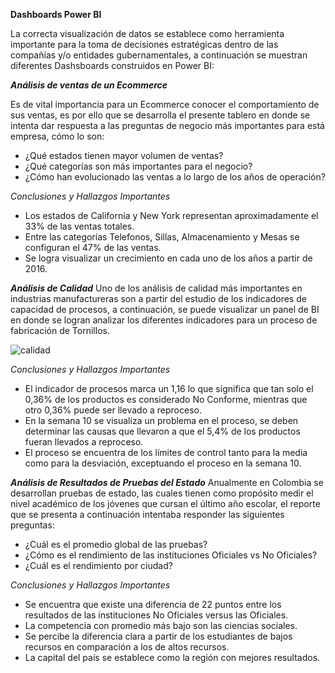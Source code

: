 **Dashboards Power BI**

La correcta visualización de datos se establece como herramienta importante para la toma de decisiones estratégicas dentro de las compañías y/o entidades gubernamentales, a continuación se muestran diferentes Dashsboards construidos en Power BI:

***Análisis de ventas de un Ecommerce***

Es de vital importancia para un Ecommerce conocer el comportamiento de sus ventas, es por ello que se desarrolla el presente tablero en donde se intenta dar respuesta a las preguntas de negocio más importantes para está empresa, cómo lo son:
 - ¿Qué estados tienen mayor volumen de ventas?
 - ¿Qué categorías son más importantes para el negocio?
 - ¿Cómo han evolucionado las ventas a lo largo de los años de operación?


*Conclusiones y Hallazgos Importantes*
 - Los estados de California y New York representan aproximadamente el 33% de las ventas totales.
 - Entre las categorías Telefonos, Sillas, Almacenamiento y Mesas se configuran el 47% de las ventas.
 - Se logra visualizar un crecimiento en cada uno de los años a partir de 2016.

***Análisis de Calidad***
Uno de los análisis de calidad más importantes en industrias manufactureras son a partir del estudio de los indicadores de capacidad de procesos, a continuación, se puede visualizar un panel de BI en donde se logran analizar los diferentes indicadores para un proceso de fabricación de Tornillos.

![calidad](https://user-images.githubusercontent.com/81836507/138628607-678801a2-e534-4321-b7e6-cdcdaa54d17d.jpg)

*Conclusiones y Hallazgos Importantes*
 
 - El indicador de procesos marca un 1,16 lo que significa que tan solo el 0,36% de los productos es considerado No Conforme, mientras que otro 0,36% puede ser llevado a reproceso.
 - En la semana 10 se visualiza un problema en el proceso, se deben determinar las causas que llevaron a que el 5,4% de los productos fueran llevados a reproceso.
 - El proceso se encuentra de los límites de control tanto para la media como para la desviación, exceptuando el proceso en la semana 10.

***Análisis de Resultados de Pruebas del Estado***
Anualmente en Colombia se desarrollan pruebas de estado, las cuales tienen como propósito medir el nivel académico de los jóvenes que cursan el último año escolar, el reporte que se presenta a continuación intentaba responder las siguientes preguntas:

 - ¿Cuál es el promedio global de las pruebas?
 - ¿Cómo es el rendimiento de las instituciones Oficiales vs No Oficiales?
 - ¿Cuál es el rendimiento por ciudad?

*Conclusiones y Hallazgos Importantes*
 - Se encuentra que existe una diferencia de 22 puntos entre los resultados de las instituciones No Oficiales versus las Oficiales.
 - La competencia con promedio más bajo son las ciencias sociales.
 - Se percibe la diferencia clara a partir de los estudiantes de bajos recursos en comparación a los de altos recursos.
 - La capital del país se establece como la región con mejores resultados.
